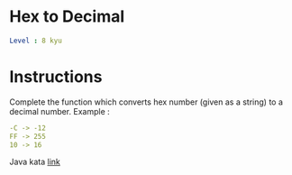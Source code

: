 # Hex to Decimal

```yaml
Level : 8 kyu
```

# Instructions
Complete the function which converts hex number (given as a string) to a decimal number.
Example :
```yaml
-C -> -12
FF -> 255
10 -> 16
```

Java kata [link](https://www.codewars.com/kata/57a4d500e298a7952100035d/train/java)
